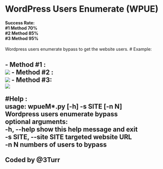 # WordPress Users Enumerate (WPUE)
<h4>Success Rate: <br> #1 Method 70%<br> #2 Method 85%<br> #3 Method 95%<br></h4>
Wordpress users enumerate  bypass to get the website users.
# Example:
<h2>
 - Method #1 :<br>
<img src=http://i.imgur.com/s9GXgha.png />
 - Method #2 :<br>
<img src=http://i.imgur.com/CAMalsz.png />
 - Method #3: <br>
<img src=http://i.imgur.com/Bsmfi4z.png />

#Help :
<br>usage: wpueM*.py [-h] -s SITE [-n N]<br>
Wordpress users enumerate bypass<br>
optional arguments:<br>
 -h, --help            show this help message and exit<br>
 -s SITE, --site SITE  targeted website URL<br>
 -n N                  numbers of users to bypass<br>
<br>
Coded by @3Turr<br>
<br>
